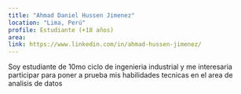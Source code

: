 ```yaml
---
title: "Ahmad Daniel Hussen Jimenez"
location: "Lima, Perú"
profile: Estudiante (+18 años)
area: 
link: https://www.linkedin.com/in/ahmad-hussen-jimenez/
---
```


Soy estudiante de 10mo ciclo de ingenieria industrial y me interesaria participar para poner a prueba mis habilidades tecnicas en el area de analisis de datos